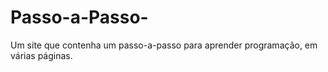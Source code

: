 # Passo-a-Passo-
Um site que contenha um passo-a-passo para aprender programação, em várias páginas.
